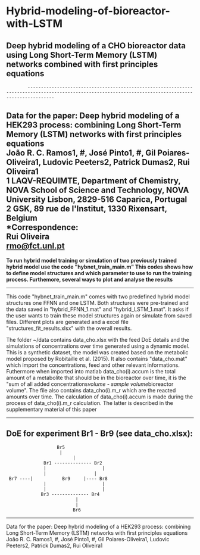 # Hybrid-modeling-of-bioreactor-with-LSTM
Deep hybrid modeling of a CHO bioreactor data using Long Short-Term Memory (LSTM) networks combined with first principles equations
------------------------------------------------------------------------------------------------------------------------------------------------------

 			------------------------------------------------------------------------------------------------------------------------------------------------------
 Data for the paper: Deep hybrid modeling of a HEK293 process: combining Long Short-Term Memory (LSTM) networks with first principles equations												
 João R. C. Ramos1, #, José Pinto1, #, Gil Poiares-Oliveira1, Ludovic Peeters2, Patrick Dumas2, Rui Oliveira1																							
 1 LAQV-REQUIMTE, Department of Chemistry, NOVA School of Science and Technology, NOVA University Lisbon, 2829-516 Caparica, Portugal 												
 2 GSK, 89 rue de l'Institut, 1330 Rixensart, Belgium																							
 *Correspondence:												
 Rui Oliveira												
 rmo@fct.unl.pt
------------------------------------------------------------------------------------------------------------------------------------------------------

**To run hybrid model training or simulation of two previously trained hybrid model
use the code "hybnet_train_main.m"
This codes shows how to define model structures and which parameter to use to run the
training process. Furthemore, several ways to plot and analyse the results**

------------------------------------------------------------------------------------------------------------------------------------------------------
 This code "hybnet_train_main.m" comes with two predefined hybrid model structures one FFNN and
 one LSTM. Both structures were pre-trained and the data saved in  "hybrid_FFNN_1.mat"
 and "hybrid_LSTM_1.mat". It asks if the user wants to train these model structures again
 or simulate from saved files. Different plots are generated and a excel file
 "structures_fit_results.xlsx" with the overall results.

 The folder ~/data contains data_cho.xlsx with the feed DoE details and the
 simulations of concentrations over time generated using a dynamic model. 
 This is a synthetic dataset, the model was created based on the metabolic model 
 proposed by Robitaille et al. (2015). It also contains "data_cho.mat"
 which import the concentrations, feed and other relevant informations.
 Futhermore when imported into matlab data_cho(i).accum is the total
 amount of a metabolite that should be in the bioreactor over time, it is
 the "sum of all added concentrations*volume - sample volume*bioreactor volume". The
 file also contains data_cho(i).m_r which are the reacted amounts over
 time. The calculation of data_cho(i).accum is made during the process of
 data_cho(i).m_r calculation. The latter is described in the supplementary
 material of this paper


------------------------------------------------------------------------------------------------------------------------------------------------------
 DoE for experiment Br1 - Br9 (see data_cho.xlsx):
------------------------------------------------------------------------------------------------------------------------------------------------------
                       Br5		
                        |
 		                     | 
 		          Br1 -------------- Br2		
 		          |		                |
 		          |                  |
     Br7 ----|	         Br9     |---- Br8
 		          |		                |
 		          |		                |
 		         Br3 -------------- Br4		
 			                  |			
 			                  |			
 			                 Br6					


------------------------------------------------------------------------------------------------------------------------------------------------------


Data for the paper: Deep hybrid modeling of a HEK293 process: combining Long Short-Term Memory (LSTM) networks with first principles equations												
 João R. C. Ramos1, #, José Pinto1, #, Gil Poiares-Oliveira1, Ludovic Peeters2, Patrick Dumas2, Rui Oliveira1																							
 
